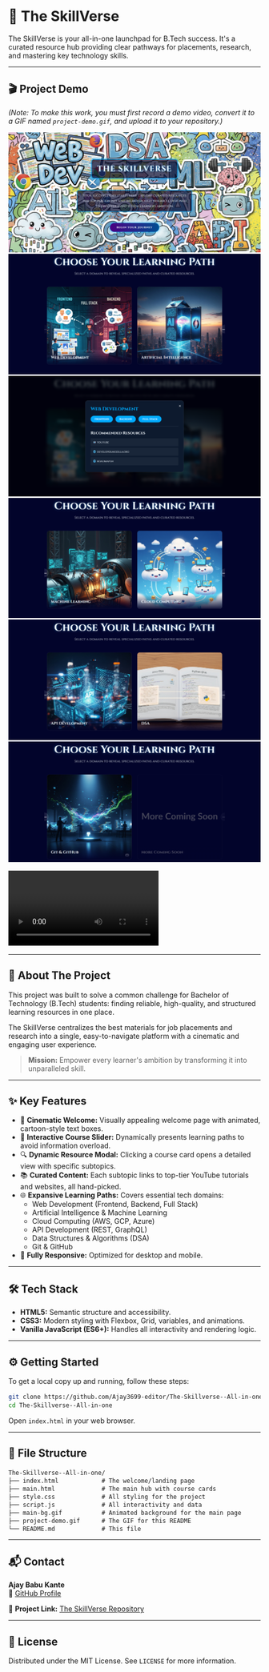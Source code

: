 # 🚀 The SkillVerse

The SkillVerse is your all-in-one launchpad for B.Tech success. It's a curated resource hub providing clear pathways for placements, research, and mastering key technology skills.

---

## 🎬 Project Demo

*(Note: To make this work, you must first record a demo video, convert it to a GIF named `project-demo.gif`, and upload it to your repository.)*

![Interface page](images/ss%20front.png)
![Main page](images/ss1.png)
![componenets](images/ss2.png)
![2 page](images/ss3.png)
![3 page](images/ss4.png)
![last one](images/ss5.png)

![Project Demo](images/Untitled%20video%20-%20Made%20with%20Clipchamp%20(2)%20(1).mp4)

---

## 📖 About The Project

This project was built to solve a common challenge for Bachelor of Technology (B.Tech) students: finding reliable, high-quality, and structured learning resources in one place.

The SkillVerse centralizes the best materials for job placements and research into a single, easy-to-navigate platform with a cinematic and engaging user experience.

> **Mission:** Empower every learner's ambition by transforming it into unparalleled skill.

---

## ✨ Key Features

- 🎥 **Cinematic Welcome:** Visually appealing welcome page with animated, cartoon-style text boxes.
- 🧭 **Interactive Course Slider:** Dynamically presents learning paths to avoid information overload.
- 🔍 **Dynamic Resource Modal:** Clicking a course card opens a detailed view with specific subtopics.
- 📚 **Curated Content:** Each subtopic links to top-tier YouTube tutorials and websites, all hand-picked.
- 🌐 **Expansive Learning Paths:** Covers essential tech domains:
  - Web Development (Frontend, Backend, Full Stack)
  - Artificial Intelligence & Machine Learning
  - Cloud Computing (AWS, GCP, Azure)
  - API Development (REST, GraphQL)
  - Data Structures & Algorithms (DSA)
  - Git & GitHub
- 📱 **Fully Responsive:** Optimized for desktop and mobile.

---

## 🛠️ Tech Stack

- **HTML5:** Semantic structure and accessibility.
- **CSS3:** Modern styling with Flexbox, Grid, variables, and animations.
- **Vanilla JavaScript (ES6+):** Handles all interactivity and rendering logic.

---

## ⚙️ Getting Started

To get a local copy up and running, follow these steps:

```bash
git clone https://github.com/Ajay3699-editor/The-Skillverse--All-in-one.git
cd The-Skillverse--All-in-one
```

Open `index.html` in your web browser.

---

## 📂 File Structure

```
The-Skillverse--All-in-one/
├── index.html            # The welcome/landing page
├── main.html             # The main hub with course cards
├── style.css             # All styling for the project
├── script.js             # All interactivity and data
├── main-bg.gif           # Animated background for the main page
├── project-demo.gif      # The GIF for this README
└── README.md             # This file
```

---

## 📬 Contact

**Ajay Babu Kante**  
🔗 [GitHub Profile](https://github.com/Ajay3699-editor)  


🔗 **Project Link:** [The SkillVerse Repository](https://github.com/Ajay3699-editor/The-Skillverse--All-in-one)

---

## 📄 License

Distributed under the MIT License. See `LICENSE` for more information.
